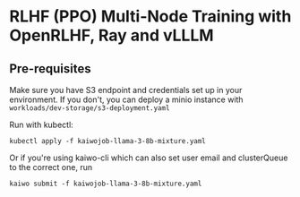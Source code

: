# RLHF (PPO) Multi-Node Training with OpenRLHF, Ray and vLLLM

## Pre-requisites

Make sure you have S3 endpoint and credentials set up in your environment. If you don't, you can deploy a minio instance with `workloads/dev-storage/s3-deployment.yaml`

Run with kubectl:   

`kubectl apply -f kaiwojob-llama-3-8b-mixture.yaml`

Or if you're using kaiwo-cli which can also set user email and clusterQueue to the correct one, run

`kaiwo submit -f kaiwojob-llama-3-8b-mixture.yaml`